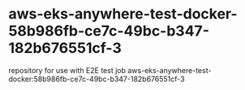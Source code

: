 # aws-eks-anywhere-test-docker-58b986fb-ce7c-49bc-b347-182b676551cf-3
repository for use with E2E test job aws-eks-anywhere-test-docker:58b986fb-ce7c-49bc-b347-182b676551cf-3
